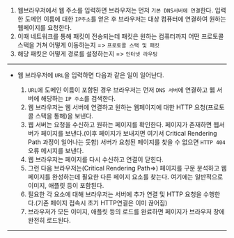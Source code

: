 1. 웹브라우저에서 웹 주소를 입력하면 브라우저는 먼저 `기본 DNS서버에 연결`한다. 입력한 도메인 이름에 대한 `IP주소`를 얻은 후 브라우저는 대상 컴퓨터에 연결하여 원하는 웹페이지를 요청한다.
2. 이때 네트워크를 통해 패킷이 전송되는데 패킷은 원하는 컴퓨터까지 어떤 프로토콜 스택을 거쳐 어떻게 이동하는지 => `프로토콜 스택 및 패킷`
3. 해당 패킷은 어떻게 경로를 설정하는지 => `인터넷 라우팅`

---


- 웹 브라우저에 `URL`을 입력하면 다음과 같은 일이 일어난다.

    1. `URL`에 도메인 이름이 포함된 경우 브라우저는 먼저 `DNS 서버`에 연결하고 웹 서버에 해당하는 `IP 주소`를 검색한다. 
    2. 웹 브라우저는 웹 서버에 연결하고 원하는 웹페이지에 대한 HTTP 요청(프로토콜 스택을 통해)을 보낸다.
    3. 웹 서버는 요청을 수신하고 원하는 페이지를 확인한다. 페이지가 존재하면 웹서버가 페이지를 보낸다.(이후 페이지가 보내지면 여기서 Critical Rendering Path 과정이 일어나는 듯함) 서버가 요청된 페이지를 찾을 수 없으면 `HTTP 404` 오류 메시지를 보낸다.
    4. 웹 브라우저는 페이지를 다시 수신하고 연결이 닫힌다.
    5. 그런 다음 브라우저는(Critical Rendering Path=>) 페이지를 구문 분석하고 웹페이지를 완성하는데 필요한 다른 페이지 요소를 찾는다. 여기에는 일반적으로 이미지, 애플릿 등이 포함된다.
    6. 필요한 각 요소에 대해 브라우저는 서버에 추가 연결 및 HTTP 요청을 수행한다.(기존 페이지 접속시 초기 HTTP연결은 이미 끊어짐)
    7. 브라우저가 모든 이미지, 애플릿 등의 로드를 완료하면 페이지가 브라우저 창에 완전히 로드된다.

--- 
